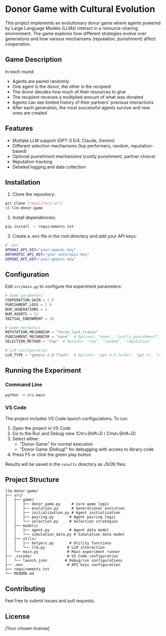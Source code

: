 # Donor Game with Cultural Evolution

This project implements an evolutionary donor game where agents powered by Large Language Models (LLMs) interact in a resource-sharing environment. The game explores how different strategies evolve over generations and how various mechanisms (reputation, punishment) affect cooperation.

## Game Description

In each round:
- Agents are paired randomly
- One agent is the donor, the other is the recipient
- The donor decides how much of their resources to give
- The recipient receives a multiplied amount of what was donated
- Agents can see limited history of their partners' previous interactions
- After each generation, the most successful agents survive and new ones are created

## Features

- Multiple LLM support (GPT-3.5/4, Claude, Gemini)
- Different selection mechanisms (top performers, random, reputation-based)
- Optional punishment mechanisms (costly punishment, partner choice)
- Reputation tracking
- Detailed logging and data collection

## Installation

1. Clone the repository:
```bash
git clone [repository-url]
cd llm-donor-game
```

2. Install dependencies:
```bash
pip install -r requirements.txt
```

3. Create a .env file in the root directory and add your API keys:
```bash
# .env
OPENAI_API_KEY="your-openai-key"
ANTHROPIC_API_KEY="your-anthropic-key"
GEMINI_API_KEY="your-gemini-key"
```

## Configuration

Edit `src/main.py` to configure the experiment parameters:

```python
# Game parameters
COOPERATION_GAIN = 2.0
PUNISHMENT_LOSS = 2.0
NUM_GENERATIONS = 2
NUM_AGENTS = 12
INITIAL_ENDOWMENT = 10

# Game mechanics
REPUTATION_MECHANISM = "three_last_traces"
PUNISHMENT_MECHANISM = "none"  # Options: "none", "costly_punishment", "partner_choice"
SELECTION_METHOD = "top"  # Options: "top", "random", "reputation"

# LLM configuration
LLM_TYPE = "gemini-2.0-flash"  # Options: "gpt-3.5-turbo", "gpt-4", "claude-3-opus", "claude-3-sonnet", "gemini-2.0-flash"
```

## Running the Experiment

### Command Line
```bash
python -m src.main
```

### VS Code
The project includes VS Code launch configurations. To run:

1. Open the project in VS Code
2. Go to the Run and Debug view (Ctrl+Shift+D / Cmd+Shift+D)
3. Select either:
   - "Donor Game" for normal execution
   - "Donor Game (Debug)" for debugging with access to library code
4. Press F5 or click the green play button

Results will be saved in the `results` directory as JSON files.

## Project Structure

```
llm-donor-game/
├── src/
│   ├── game/
│   │   ├── donor_game.py     # Core game logic
│   │   ├── evolution.py      # Generational evolution
│   │   ├── initialization.py # Agent initialization
│   │   ├── pairing.py       # Agent pairing logic
│   │   └── selection.py     # Selection strategies
│   ├── models/
│   │   ├── agent.py         # Agent data model
│   │   └── simulation_data.py # Simulation data model
│   ├── utils/
│   │   ├── helpers.py       # Utility functions
│   │   └── llm.py          # LLM interaction
│   └── main.py             # Main experiment runner
├── .vscode/                # VS Code configuration
│   └── launch.json        # Debug/run configurations
├── .env                    # API keys configuration
├── requirements.txt
└── README.md
```

## Contributing

Feel free to submit issues and pull requests.

## License

[Your chosen license]
